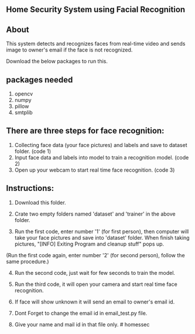 ## Home Security System using Facial Recognition

## About
This system detects and recognizes faces from real-time video and sends image to owner's email if the face is not recognized.


Download the below packages to run this.
## packages needed
  1. opencv
  2. numpy
  3. pillow
  4. smtplib

## There are three steps for face recognition:
  1. Collecting face data (your face pictures) and labels and save to dataset folder. (code 1)
  2. Input face data and labels into model to train a recognition model. (code 2)
  3. Open up your webcam to start real time face recognition. (code 3)

## Instructions:
  1. Download this folder.
  
  2. Crate two empty folders named 'dataset' and 'trainer' in the above folder.
  
  3. Run the first code, enter number '1' (for first person), then computer will take your face pictures and save into 'dataset' folder.
  When finish taking pictures, "[INFO] Exiting Program and cleanup stuff" pops up.
  
  (Run the first code again, enter number '2' (for second person), follow the same procedure.) 

  4. Run the second code, just wait for few seconds to train the model.
  
  5. Run the third code, it will open your camera and start real time face recognition.

  6. If face will show unknown it will send an email to owner's email id.

  7. Dont Forget to change the email id in email_test.py file.

  8. Give your name and mail id in that file only.
#   h o m e s s e c  
 